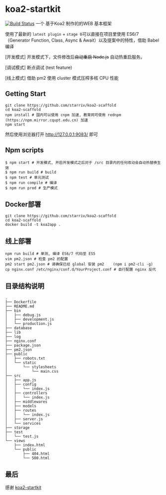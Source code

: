 # koa2-startkit
[![Build Status](https://travis-ci.org/starriv/koa2-scaffold.svg?branch=master)](https://travis-ci.org/starriv/koa2-scaffold)
一个 基于Koa2 制作的的WEB 基本框架

使用了最新的 `latest plugin` + `stage 0`可以直接在项目里使用 ES6/7（Generator Function, Class, Async & Await）以及提案中的特性，借助 Babel 编译

[开发模式] 开发模式下，文件修改后~~自动重启 Node.js~~ 自动热重启服务。

[调试模式] 断点调试 (test feature)

[线上模式] 借助 pm2 使用 cluster 模式压榨多核 CPU 性能

## Getting Start

```
git clone https://github.com/starriv/koa2-scaffold
cd koa2-scaffold
npm install # 国内可以使用 cnpm 加速, 教育网可使用 rednpm (https://npm.mirror.cqupt.edu.cn) 加速
npm start
```

然后使用浏览器打开 http://127.0.0.1:9083/ 即可

## Npm scripts

```
$ npm start # 开发模式, 开启开发模式之后对于 /src 目录内的任何改动会自动热替换生效
$ npm run build # build
$ npm test # 单元测试
$ npm run compile # 编译
$ npm run prod # 生产模式
```


## Docker部署
```
git clone https://github.com/starriv/koa2-scaffold
cd koa2-scaffold
docker build -t koa2app .
```

## 线上部署

```
npm run build # 单测, 编译 ES6/7 代码至 ES5
vim pm2.json # 检查 pm2 的配置
pm2 start pm2.json # 请确保已经 global 安装 pm2    (npm i pm2-cli -g)
cp nginx.conf /etc/nginx/conf.d/YourProject.conf # 自行配置 nginx 反代
```



## 目录结构说明

```
.
├── Dockerfile
├── README.md
├── bin
│   ├── debug.js
│   ├── development.js
│   └── production.js
├── database
├── lib
├── log
├── nginx.conf
├── package.json
├── pm2.json
├── public
│   ├── robots.txt
│   └── static
│       └── stylesheets
│           └── main.css
├── src
│   ├── app.js
│   ├── config
│   │   └── index.js
│   ├── controllers
│   │   └── index.js
│   ├── middlewares
│   ├── models
│   ├── routes
│   │   └── index.js
│   ├── server.js
│   └── services
├── storage
├── test
│   └── test.js
└── views
    ├── index.html
    └── public
        ├── 404.html
        └── 500.html

```


## 最后

感谢 [koa2-startkit](https://github.com/17koa/koa2-startkit.git)
